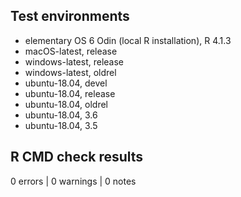 ## Test environments
* elementary OS 6 Odin (local R installation), R 4.1.3
* macOS-latest, release
* windows-latest, release
* windows-latest, oldrel
* ubuntu-18.04, devel
* ubuntu-18.04, release
* ubuntu-18.04, oldrel
* ubuntu-18.04, 3.6
* ubuntu-18.04, 3.5

## R CMD check results

0 errors | 0 warnings | 0 notes
